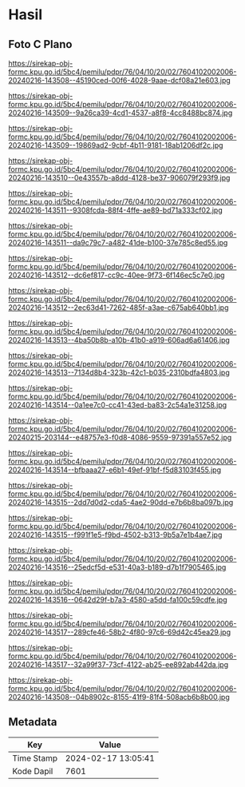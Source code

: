 # Hasil

## Foto C Plano

https://sirekap-obj-formc.kpu.go.id/5bc4/pemilu/pdpr/76/04/10/20/02/7604102002006-20240216-143508--45190ced-00f6-4028-9aae-dcf08a21e603.jpg

https://sirekap-obj-formc.kpu.go.id/5bc4/pemilu/pdpr/76/04/10/20/02/7604102002006-20240216-143509--9a26ca39-4cd1-4537-a8f8-4cc8488bc874.jpg

https://sirekap-obj-formc.kpu.go.id/5bc4/pemilu/pdpr/76/04/10/20/02/7604102002006-20240216-143509--19869ad2-9cbf-4b11-9181-18ab1206df2c.jpg

https://sirekap-obj-formc.kpu.go.id/5bc4/pemilu/pdpr/76/04/10/20/02/7604102002006-20240216-143510--0e43557b-a8dd-4128-be37-906079f293f9.jpg

https://sirekap-obj-formc.kpu.go.id/5bc4/pemilu/pdpr/76/04/10/20/02/7604102002006-20240216-143511--9308fcda-88f4-4ffe-ae89-bd71a333cf02.jpg

https://sirekap-obj-formc.kpu.go.id/5bc4/pemilu/pdpr/76/04/10/20/02/7604102002006-20240216-143511--da9c79c7-a482-41de-b100-37e785c8ed55.jpg

https://sirekap-obj-formc.kpu.go.id/5bc4/pemilu/pdpr/76/04/10/20/02/7604102002006-20240216-143512--dc6ef817-cc9c-40ee-9f73-6f146ec5c7e0.jpg

https://sirekap-obj-formc.kpu.go.id/5bc4/pemilu/pdpr/76/04/10/20/02/7604102002006-20240216-143512--2ec63d41-7262-485f-a3ae-c675ab640bb1.jpg

https://sirekap-obj-formc.kpu.go.id/5bc4/pemilu/pdpr/76/04/10/20/02/7604102002006-20240216-143513--4ba50b8b-a10b-41b0-a919-606ad6a61406.jpg

https://sirekap-obj-formc.kpu.go.id/5bc4/pemilu/pdpr/76/04/10/20/02/7604102002006-20240216-143513--7134d8b4-323b-42c1-b035-2310bdfa4803.jpg

https://sirekap-obj-formc.kpu.go.id/5bc4/pemilu/pdpr/76/04/10/20/02/7604102002006-20240216-143514--0a1ee7c0-cc41-43ed-ba83-2c54a1e31258.jpg

https://sirekap-obj-formc.kpu.go.id/5bc4/pemilu/pdpr/76/04/10/20/02/7604102002006-20240215-203144--e48757e3-f0d8-4086-9559-97391a557e52.jpg

https://sirekap-obj-formc.kpu.go.id/5bc4/pemilu/pdpr/76/04/10/20/02/7604102002006-20240216-143514--bfbaaa27-e6b1-49ef-91bf-f5d83103f455.jpg

https://sirekap-obj-formc.kpu.go.id/5bc4/pemilu/pdpr/76/04/10/20/02/7604102002006-20240216-143515--2dd7d0d2-cda5-4ae2-90dd-e7b6b8ba097b.jpg

https://sirekap-obj-formc.kpu.go.id/5bc4/pemilu/pdpr/76/04/10/20/02/7604102002006-20240216-143515--f991f1e5-f9bd-4502-b313-9b5a7e1b4ae7.jpg

https://sirekap-obj-formc.kpu.go.id/5bc4/pemilu/pdpr/76/04/10/20/02/7604102002006-20240216-143516--25edcf5d-e531-40a3-b189-d7b1f7905465.jpg

https://sirekap-obj-formc.kpu.go.id/5bc4/pemilu/pdpr/76/04/10/20/02/7604102002006-20240216-143516--0642d29f-b7a3-4580-a5dd-fa100c59cdfe.jpg

https://sirekap-obj-formc.kpu.go.id/5bc4/pemilu/pdpr/76/04/10/20/02/7604102002006-20240216-143517--289cfe46-58b2-4f80-97c6-69d42c45ea29.jpg

https://sirekap-obj-formc.kpu.go.id/5bc4/pemilu/pdpr/76/04/10/20/02/7604102002006-20240216-143517--32a99f37-73cf-4122-ab25-ee892ab442da.jpg

https://sirekap-obj-formc.kpu.go.id/5bc4/pemilu/pdpr/76/04/10/20/02/7604102002006-20240216-143508--04b8902c-8155-41f9-81f4-508acb6b8b00.jpg


## Metadata

| Key        | Value               |
| ---------- | ------------------- |
| Time Stamp | 2024-02-17 13:05:41 |
| Kode Dapil | 7601                |



